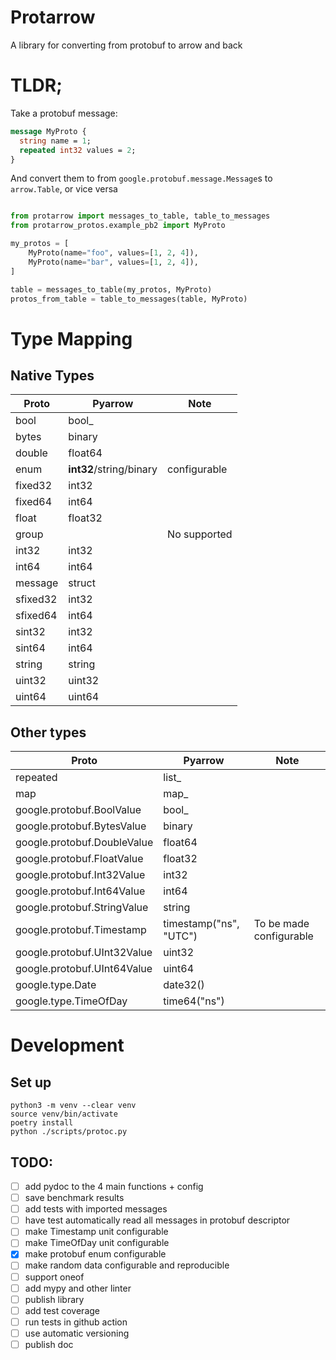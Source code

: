 # Protarrow

A library for converting from protobuf to arrow and back 

# TLDR;

Take a protobuf message:

```protobuf
message MyProto {
  string name = 1;
  repeated int32 values = 2;
}
```

And convert them to from `google.protobuf.message.Message`s to `arrow.Table`, or vice versa
```python

from protarrow import messages_to_table, table_to_messages
from protarrow_protos.example_pb2 import MyProto

my_protos = [
    MyProto(name="foo", values=[1, 2, 4]),
    MyProto(name="bar", values=[1, 2, 4]),
]

table = messages_to_table(my_protos, MyProto)
protos_from_table = table_to_messages(table, MyProto)
```

# Type Mapping

## Native Types

| Proto    | Pyarrow                 | Note         |
|----------|-------------------------|--------------|
| bool     | bool_                   |              |
| bytes    | binary                  |              |
| double   | float64                 |              |
| enum     | **int32**/string/binary | configurable |
| fixed32  | int32                   |              |
| fixed64  | int64                   |              |
| float    | float32                 |              |
| group    |                         | No supported |
| int32    | int32                   |              |
| int64    | int64                   |              |
| message  | struct                  |              |
| sfixed32 | int32                   |              |
| sfixed64 | int64                   |              |
| sint32   | int32                   |              |
| sint64   | int64                   |              |
| string   | string                  |              |
| uint32   | uint32                  |              |
| uint64   | uint64                  |              |

## Other types


| Proto                       | Pyarrow                | Note                    |
|-----------------------------|------------------------|-------------------------|
| repeated                    | list_                  |                         |
| map                         | map_                   |                         |
| google.protobuf.BoolValue   | bool_                  |                         |
| google.protobuf.BytesValue  | binary                 |                         |
| google.protobuf.DoubleValue | float64                |                         |
| google.protobuf.FloatValue  | float32                |                         |
| google.protobuf.Int32Value  | int32                  |                         |
| google.protobuf.Int64Value  | int64                  |                         |
| google.protobuf.StringValue | string                 |                         |
| google.protobuf.Timestamp   | timestamp("ns", "UTC") | To be made configurable |
| google.protobuf.UInt32Value | uint32                 |                         |
| google.protobuf.UInt64Value | uint64                 |                         |
| google.type.Date            | date32()               |                         |
| google.type.TimeOfDay       | time64("ns")           |                         |




# Development

## Set up

```shell
python3 -m venv --clear venv
source venv/bin/activate
poetry install
python ./scripts/protoc.py
```

## TODO:

* [ ] add pydoc to the 4 main functions + config
* [ ] save benchmark results
* [ ] add tests with imported messages
* [ ] have test automatically read all messages in protobuf descriptor
* [ ] make Timestamp unit configurable
* [ ] make TimeOfDay unit configurable
* [x] make protobuf enum configurable
* [ ] make random data configurable and reproducible
* [ ] support oneof
* [ ] add mypy and other linter
* [ ] publish library
* [ ] add test coverage
* [ ] run tests in github action
* [ ] use automatic versioning
* [ ] publish doc
